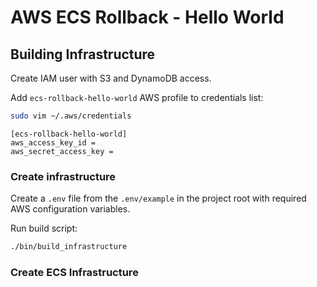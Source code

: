 # AWS ECS Rollback - Hello World


## Building Infrastructure

Create IAM user with S3 and DynamoDB access.

Add `ecs-rollback-hello-world` AWS profile to credentials list:

```sh
sudo vim ~/.aws/credentials
```

```
[ecs-rollback-hello-world]
aws_access_key_id = 
aws_secret_access_key = 
```

### Create infrastructure

Create a `.env` file from the `.env/example` in the project root with required AWS configuration variables.

Run build script:

```sh
./bin/build_infrastructure
```

### Create ECS Infrastructure
